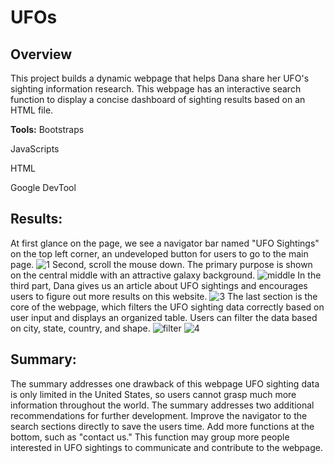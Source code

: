 # UFOs
## Overview
This project builds a dynamic webpage that helps Dana share her UFO's sighting information research. This webpage has an interactive search function to display a concise dashboard of sighting results based on an HTML file.

**Tools:**
Bootstraps

JavaScripts

HTML

Google DevTool

## Results:
At first glance on the page, we see a navigator bar named "UFO Sightings" on the top left corner,  an undeveloped button for users to go to the main page. 
     ![1](images/1.png)
Second, scroll the mouse down. The primary purpose is shown on the central middle with an attractive galaxy background.
![middle](images/middle.png)
In the third part, Dana gives us an article about UFO sightings and encourages users to figure out more results on this website. 
![3](images/3.png)
The last section is the core of the webpage, which filters the UFO sighting data correctly based on user input and displays an organized table. Users can filter the data based on city, state, country, and shape.
![filter](images/filter.png) 
![4](images/4.png)

## Summary:
The summary addresses one drawback of this webpage 
 UFO sighting data is only limited in the United States, so users cannot grasp much more information throughout the world. 
The summary addresses two additional recommendations for further development.
Improve the navigator to the search sections directly to save the users time.
Add more functions at the bottom, such as "contact us." This function may group more people interested in UFO sightings to communicate and contribute to the webpage. 
